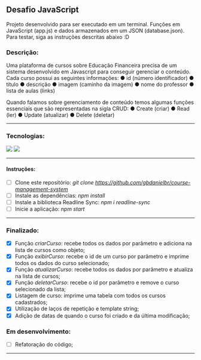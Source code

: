 ## Desafio JavaScript

Projeto desenvolvido para ser executado em um terminal. Funções em JavaScript (app.js) e dados armazenados em um JSON (database.json). Para testar, siga as instruções descritas abaixo :D

### Descrição:

Uma plataforma de cursos sobre Educação Financeira precisa de um sistema desenvolvido em Javascript para conseguir gerenciar o conteúdo. Cada curso possui as seguintes informações:
  ● id (número identificador)
  ● título
  ● descrição
  ● imagem (caminho da imagem)
  ● nome do professor
  ● lista de aulas (links)
  
Quando falamos sobre gerenciamento de conteúdo temos algumas funções essenciais que são representadas na sigla CRUD:
  ● Create (criar)
  ● Read (ler)
  ● Update (atualizar)
  ● Delete (deletar)

---------

### Tecnologias:
<img src="https://img.shields.io/badge/JavaScript-F7DF1E?style=for-the-badge&logo=javascript&logoColor=black" /> <img src="https://img.shields.io/badge/Node.js-43853D?style=for-the-badge&logo=node.js&logoColor=white" />

---------

#### Instruções:
- [ ] Clone este repositório:  *git clone https://github.com/gbdanielbr/course-management-system*
- [ ] Instale as dependências:  *npm install*
- [ ] Instale a biblioteca Readline Sync:  *npm i readline-sync*
- [ ] Inicie a aplicação:  *npm start*

---------

### Finalizado:

- [x] Função *criarCurso*: recebe todos os dados por parâmetro e adiciona na lista de cursos como objeto;
- [x] Função *exibirCurso*: recebe o id de um curso por parâmetro e imprime todos os dados do curso selecionado;
- [x] Função *atualizarCurso*: recebe todos os dados por parâmetro e atualiza na lista de cursos;
- [x] Função *deletarCurso*: recebe o id por parâmetro e remove o curso selecionado da lista;
- [x] Listagem de curso: imprime uma tabela com todos os cursos cadastrados;
- [x] Utilização de laços de repetição e template string;
- [x] Adição de datas de quando o curso foi criado e da última modificação;

### Em desenvolvimento:

- [ ] Refatoração do código;

---------
